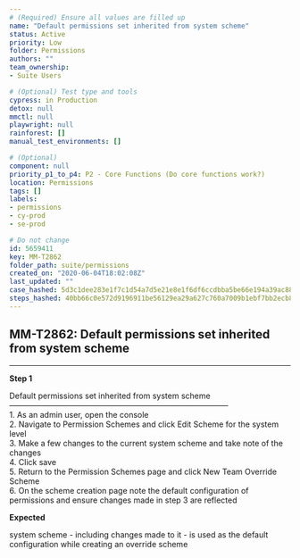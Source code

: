 ```yaml
---
# (Required) Ensure all values are filled up
name: "Default permissions set inherited from system scheme"
status: Active
priority: Low
folder: Permissions
authors: ""
team_ownership: 
- Suite Users

# (Optional) Test type and tools
cypress: in Production
detox: null
mmctl: null
playwright: null
rainforest: []
manual_test_environments: []

# (Optional)
component: null
priority_p1_to_p4: P2 - Core Functions (Do core functions work?)
location: Permissions
tags: []
labels: 
- permissions
- cy-prod
- se-prod

# Do not change
id: 5659411
key: MM-T2862
folder_path: suite/permissions
created_on: "2020-06-04T18:02:08Z"
last_updated: ""
case_hashed: 5d3c1dee283e1f7c1d54a7d5e21e8e1f6df6ccdbba5be66e194a39ac887780ac1b0b9a72c75f62ca5d3fc683af79ce06
steps_hashed: 40bb66c0e572d9196911be56129ea29a627c760a7009b1ebf7bb2ecb8d7bab6bb08412b4e6c318204e2e106031ababc6
---
```


## MM-T2862: Default permissions set inherited from system scheme

---

**Step 1**

Default permissions set inherited from system scheme\
————————————————————————————\
1\. As an admin user, open the console\
2\. Navigate to Permission Schemes and click Edit Scheme for the system level\
3\. Make a few changes to the current system scheme and take note of the changes\
4\. Click save\
5\. Return to the Permission Schemes page and click New Team Override Scheme\
6\. On the scheme creation page note the default configuration of permissions and ensure changes made in step 3 are reflected

**Expected**

system scheme - including changes made to it - is used as the default configuration while creating an override scheme
